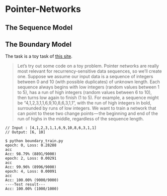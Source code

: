 # Pointer-Networks


## The Sequence Model

## The Boundary Model

The task is a toy task of [this site](https://medium.com/@devnag/pointer-networks-in-tensorflow-with-sample-code-14645063f264).

>Let’s try out some code on a toy problem. Pointer networks are really most relevant for recurrency-sensitive data sequences, so we’ll create one. Suppose we assume our input data is a sequence of integers between 0 and 10 (with possible duplicates) of unknown length. Each sequence always begins with low integers (random values between 1 to 5), has a run of high integers (random values between 6 to 10), then turns low again to finish (1 to 5).
>For example, a sequence might be “4,1,2,3,1,1,6,9,10,8,6,3,1,1”, with the run of high integers in bold, surrounded by runs of low integers. We want to train a network that can point to these two change points — the beginning and end of the run of highs in the middle, regardless of the sequence length.

```
// Input : [4,1,2,3,1,1,6,9,10,8,6,3,1,1]
// Output: [6, 10]

$ python boundary_train.py
epoch: 0, Loss: 0.28288
acc
Acc: 98.79% (8891/9000)
epoch: 2, Loss: 0.00291
acc
Acc: 99.96% (8996/9000)
epoch: 4, Loss: 0.00091
acc
Acc: 100.00% (9000/9000)
----Test result---
Acc: 100.00% (1000/1000)
```

